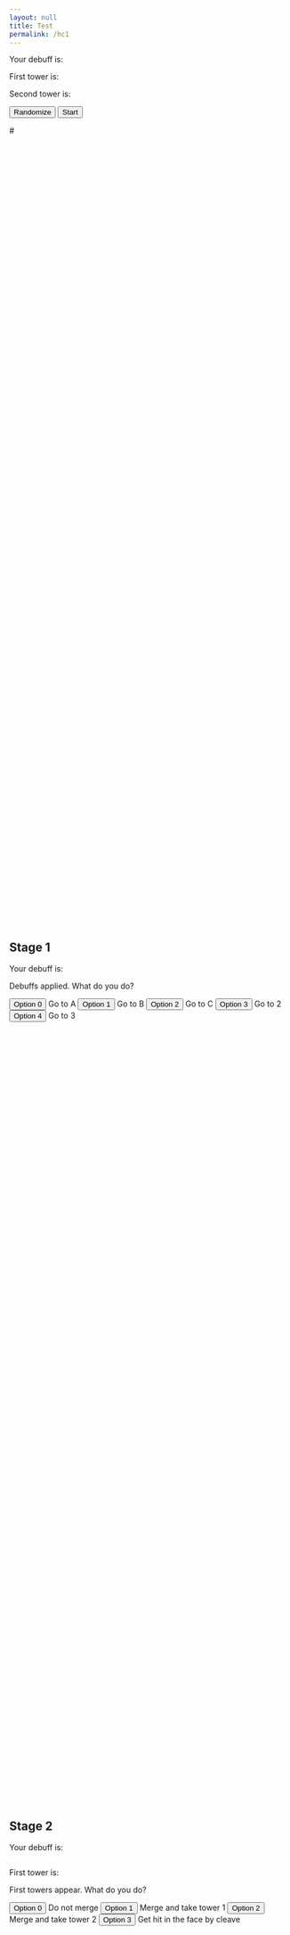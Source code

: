 ```yaml
---
layout: null
title: Test
permalink: /hc1
---
```


<p id="top">Your debuff is: <span class="debuff"></span></p>
<p>First tower is: <span class="tower1"></span></p>
<p>Second tower is: <span class="tower2"></span></p>

<button onclick="randomize()" type="button">
	Randomize</button>

<button onclick="location.href='#ref1'" type="button">
	Start</button>	

<a id="note1" onClick="(function(){ document.getElementById('note1').innerHTML = 'Test'; return false;})();return false;">#</a>

<div style="line-height:10000%;"><br></div>




<h2 id="ref1">Stage 1</h2>

<p>Your debuff is: <span class="debuff"></span></p>

Debuffs applied. What do you do?

<button id="button1_0" class="choice" onclick="location.href='#ref0'" type="button">
	Option 0</button>
Go to A

<button id="button1_1" class="choice" onclick="location.href='#ref0'" type="button">
	Option 1</button>
Go to B

<button id="button1_2" class="choice" onclick="location.href='#ref0'" type="button">
	Option 2</button>
Go to C
	
<button id="button1_3" class="choice" onclick="location.href='#ref0'" type="button">
	Option 3</button>
Go to 2
	
<button id="button1_4" class="choice" onclick="location.href='#ref0'" type="button">
	Option 4</button>
Go to 3
	
<div style="line-height:10000%;"><br></div>





<h2 id="ref2">Stage 2</h2>

<p>Your debuff is: <span class="stage2debuff"></span></p>
<img id="stage2debuffimg" src="">
<p>First tower is: <span class="tower1"></span></p>

First towers appear. What do you do?

<button id="button2_0" class="choice" onclick="location.href='#ref0'" type="button">
	Option 0</button>
Do not merge

<button id="button2_1" class="choice" onclick="location.href='#ref0'" type="button">
	Option 1</button>
Merge and take tower 1

<button id="button2_2" class="choice" onclick="location.href='#ref0'" type="button">
	Option 2</button>
Merge and take tower 2
	
<button id="button2_3" class="choice" onclick="location.href='#ref0'" type="button">
	Option 3</button>
Get hit in the face by cleave

<div style="line-height:10000%;"><br></div>



<h2 id="ref3">Stage 3</h2>

<p>Your debuff is: <span class="stage3debuff"></span></p>
<img id="stage3debuffimg" src="">
<p>First tower was: <span class="tower1"></span></p>

First towers resolved. What do you do?

<button id="button3_0" class="choice" onclick="location.href='#ref0'" type="button">
	Option 0</button>
Go to A

<button id="button3_1" class="choice" onclick="location.href='#ref0'" type="button">
	Option 1</button>
Go to B

<button id="button3_2" class="choice" onclick="location.href='#ref0'" type="button">
	Option 2</button>
Go to C
	
<button id="button3_3" class="choice" onclick="location.href='#ref0'" type="button">
	Option 3</button>
Go to the safe area. Avoid merging

<div style="line-height:10000%;"><br></div>



<h2 id="ref4">Stage 4</h2>

<p>Your debuff is: <span class="stage4debuff"></span></p>
<img id="stage4debuffimg" src="">
<p>Second tower is: <span class="tower2"></span></p>

Second towers appear. What do you do?

<button id="button4_0" class="choice" onclick="location.href='#ref0'" type="button">
	Option 0</button>
Do not merge

<button id="button4_1" class="choice" onclick="location.href='#ref0'" type="button">
	Option 1</button>
Merge and enter tower 1

<button id="button4_2" class="choice" onclick="location.href='#ref0'" type="button">
	Option 2</button>
Merge and enter tower 2
	
<button id="button4_3" class="choice" onclick="location.href='#ref0'" type="button">
	Option 3</button>
Merge and enter tower 3
	
<button id="button4_4" class="choice" onclick="location.href='#ref0'" type="button">
	Option 4</button>
Merge and enter tower 4
	
<button id="button4_5" class="choice" onclick="location.href='#ref0'" type="button">
	Option 5</button>
Get hit in the face by cleave

<div style="line-height:10000%;"><br></div>



<h2 id="ref5">SUCCESS</h2>
<button onclick="location.href='#top'" type="button">
	Retry</button>	
<div style="line-height:10000%;"><br></div>



<h2 id="ref0">YOU DIED</h2>
<button onclick="location.href='#top'" type="button">
	Retry</button>	
<div style="line-height:10000%;"><br></div>



<script>
const debuffs = ["Alpha8", "Beta8", "Gamma8", "Alpha28", "Beta28", "Gamma28", "Stack2", "Stack3"];
const towers = ["Wind", "Water", "Lightning"]

debuff = "Alpha8"
stage2debuff = "Alpha";
stage3debuff = "Alpha"
stage4debuff = "Alpha"
tower1 = "Wind"
tower2 = "Water"

function randomize()
{
	debuff = debuffs[Math.floor(Math.random() * 8)];
	stage2debuff = debuff;
	stage3debuff = debuff;
	stage4debuff = debuff;
	tower1 = towers[Math.floor(Math.random() * 3)];
	tower2 = towers[Math.floor(Math.random() * 3)];
	
	while(tower1 == tower2)
	{
		tower2 = towers[Math.floor(Math.random() * 3)];
	}
	
	resetChoices();
}

function resetChoices()
{
	var elements = document.getElementsByClassName("choice");
	for (const element of elements) {
		element.outerHTML = element.outerHTML.replace(/ref[0-9]+/, 'ref0');
	}
	
	var elements = document.getElementsByClassName("debuff");
	for (const element of elements) {
		element.innerHTML = debuff;
	}
	
	var elements = document.getElementsByClassName("tower1");
	for (const element of elements) {
		element.innerHTML = tower1;
	}
	
	var elements = document.getElementsByClassName("tower2");
	for (const element of elements) {
		element.innerHTML = tower2;
	}
	
	addCorrectChoices();
	setImages();

	var elements = document.getElementsByClassName("stage2debuff");
	for (const element of elements) {
		element.innerHTML = stage2debuff;
	}

	var elements = document.getElementsByClassName("stage3debuff");
	for (const element of elements) {
		element.innerHTML = stage3debuff;
	}
	
	var elements = document.getElementsByClassName("stage4debuff");
	for (const element of elements) {
		element.innerHTML = stage4debuff;
	}
}

function setLink(buttonid, link)
{
	element = document.getElementById(buttonid);
	element.outerHTML = element.outerHTML.replace(/ref[0-9]+/, link);
}

function addCorrectChoices()
{
	switch(debuff)
	{
	case "Alpha8":
		setLink("button1_0", "ref2");
		stage2debuff = "Alpha";

		if(tower1 == "Wind" || tower1 == "Water")
		{
			stage3debuff = tower1;
			stage4debuff = stage3debuff;
			setLink("button2_1", "ref3");
			setLink("button3_3", "ref4");
			setLink("button4_0", "ref5");
		}
		else
		{
			stage3debuff = "Alpha";
			stage4debuff = stage3debuff;
			setLink("button2_0", "ref3");
			setLink("button3_0", "ref4");
			if(tower2 == "Wind" || tower2 == "Water")
			{
				setLink("button4_1", "ref5");
			}
			else
			{
				setLink("button4_0", "ref5");
			}
		}
		break;
	case "Beta8":
		setLink("button1_1", "ref2");
		stage2debuff = "Beta";

		if (tower1 == "Lightning")
		{
			stage3debuff = tower1;
			stage4debuff = stage3debuff;
			setLink("button2_1", "ref3");
			setLink("button3_3", "ref4");
			setLink("button4_0", "ref5");
		}
		else if(tower1 == "Wind")
		{
			stage3debuff = tower1;
			stage4debuff = stage3debuff;
			setLink("button2_2", "ref3");
			setLink("button3_3", "ref4");
			setLink("button4_0", "ref5");
		}
		else
		{
			stage3debuff = "Beta";
			stage4debuff = stage3debuff;
			setLink("button2_0", "ref3");
			setLink("button3_1", "ref4");
			if(tower2 == "Lightning")
			{
				setLink("button4_1", "ref5");
			}
			else if(tower2 == "Wind")
			{
				setLink("button4_2", "ref5");
			}
			else
			{
				setLink("button4_0", "ref5");
			}
		}
		break;
	case "Gamma8":
		setLink("button1_2", "ref2");
		stage2debuff = "Gamma";

		if(tower1 == "Water" || tower1 == "Lightning")
		{
			stage3debuff = tower1;
			stage4debuff = stage3debuff;
			setLink("button2_2", "ref3");
			setLink("button3_3", "ref4");
			setLink("button4_0", "ref5");
		}
		else
		{
			stage3debuff = "Gamma";
			stage4debuff = stage3debuff;
			setLink("button2_0", "ref3");
			setLink("button3_2", "ref4");
			if(tower2 == "Water" || tower2 == "Lightning")
			{
				setLink("button4_2", "ref5");
			}
			else
			{
				setLink("button4_0", "ref5");
			}
		}
		break;
	
	case "Alpha28":
		setLink("button1_3", "ref2");
		setLink("button2_0", "ref3");
		setLink("button3_0", "ref4");

		stage4debuff = "Alpha";
		if(tower2 == "Wind" || tower2 == "Water")
		{
			setLink("button4_3", "ref5");
		}
		else
		{
			setLink("button4_0", "ref5");
		}
		break;
		
	case "Beta28":
		setLink("button1_4", "ref2");
		setLink("button2_0", "ref3");
		setLink("button3_1", "ref4");

		stage4debuff = "Beta";
		if(tower2 == "Lightning")
		{
			setLink("button4_3", "ref5");
		}
		else if(tower2 == "Wind")
		{
			setLink("button4_4", "ref5");
		}
		else 
		{
			setLink("button4_0", "ref5");
		}
		break;
		
	case "Gamma28":
		setLink("button1_4", "ref2");
		setLink("button2_0", "ref3");
		setLink("button3_2", "ref4");

		stage4debuff = "Gamma";
		if(tower2 == "Water" || tower2 == "Lightning")
		{
			setLink("button4_4", "ref5");
		}
		else 
		{
			setLink("button4_0", "ref5");
		}
		break;
		
	case "Stack2":
		setLink("button1_3", "ref2");
		setLink("button2_0", "ref3");
		stage2debuff = "None (Stack2)";
		stage3debuff = "None (Stack2)";
		
		if(tower1 == "Wind" || tower1 == "Water")
		{
			setLink("button3_0", "ref4");
			stage4debuff = "Alpha";
			
			if(tower2 == "Wind" || tower2 == "Water")
			{
				setLink("button4_1", "ref5");
			}
			else
			{
				setLink("button4_0", "ref5");
			}
		}
		else 
		{
			setLink("button3_1", "ref4");
			stage4debuff = "Beta";
			
			if(tower2 == "Lightning")
			{
				setLink("button4_1", "ref5");
			}
			else if(tower2 == "Wind")
			{
				setLink("button4_2", "ref5");
			}
			else
			{
				setLink("button4_0", "ref5");
			}
		}
		break;

	case "Stack3":
		setLink("button1_4", "ref2");
		setLink("button2_0", "ref3");
		stage2debuff = "None (Stack3)";
		stage3debuff = "None (Stack3)";
		
		if(tower1 == "Wind")
		{
			setLink("button3_1", "ref4");
			stage4debuff = "Beta";
			
			if(tower2 == "Lightning")
			{
				setLink("button4_1", "ref5");
			}
			else if(tower2 == "Wind")
			{
				setLink("button4_2", "ref5");
			}
			else
			{
				setLink("button4_0", "ref5");
			}
		}
		else 
		{
			setLink("button3_2", "ref4");
			stage4debuff = "Gamma";
			
			if(tower2 == "Water" || tower2 == "Lightning")
			{
				setLink("button4_2", "ref5");
			}
			else
			{
				setLink("button4_0", "ref5");
			}
		}
		break;
	
	}
}

alphaimg = "https://img.game8.jp/7227090/3cf16a9de5ac1e02a65341cea2a66cff.png/show"
betaimg = "https://img.game8.jp/7227091/b5535057bfdad7f3d41abd9d7621cb46.png/show"
gammaimg = "https://img.game8.jp/7227092/41d883e4dc9ad6fb0d5db46a7fce2cb7.png/show"
windimg = "https://img.game8.jp/7227094/e48a0793fb45eca6cf9e4c737d558986.png/show"
waterimg = "https://img.game8.jp/7228918/d24eebe86572b804eb40165e866255ec.png/show"
lightningimg = "https://img.game8.jp/7227096/4a417a62006dd25df0170d6f5b21bfd4.png/show"
ifritimg = "https://img.game8.jp/7227095/9b5a04388a6940eb7f6179b729396bbc.png/show"

function getImage(debuff)
{
	imglink = ""
	
	if(debuff == "Alpha")
	{
		imglink = alphaimg;
	}
	else if(debuff == "Beta")
	{
		imglink = betaimg;
	}
	else if(debuff == "Gamma")
	{
		imglink = gammaimg;
	}
	else if(debuff == "Water")
	{
		imglink = waterimg;
	}
	else if(debuff == "Wind")
	{
		imglink = windimg;
	}
	else if(debuff == "Lightning")
	{
		imglink = lightningimg;
	}
	else if(debuff == "Ifrit")
	{
		imglink = ifritimg;
	}
	
	return imglink;
}

function setImages()
{
	element = document.getElementById("stage2debuffimg");
	element.src = getImage(stage2debuff);
	
	element = document.getElementById("stage3debuffimg");
	element.src = getImage(stage3debuff);
	
	element = document.getElementById("stage4debuffimg");
	element.src = getImage(stage4debuff);	
}

randomize();
</script>
